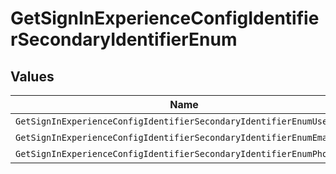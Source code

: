 # GetSignInExperienceConfigIdentifierSecondaryIdentifierEnum


## Values

| Name                                                                 | Value                                                                |
| -------------------------------------------------------------------- | -------------------------------------------------------------------- |
| `GetSignInExperienceConfigIdentifierSecondaryIdentifierEnumUsername` | username                                                             |
| `GetSignInExperienceConfigIdentifierSecondaryIdentifierEnumEmail`    | email                                                                |
| `GetSignInExperienceConfigIdentifierSecondaryIdentifierEnumPhone`    | phone                                                                |